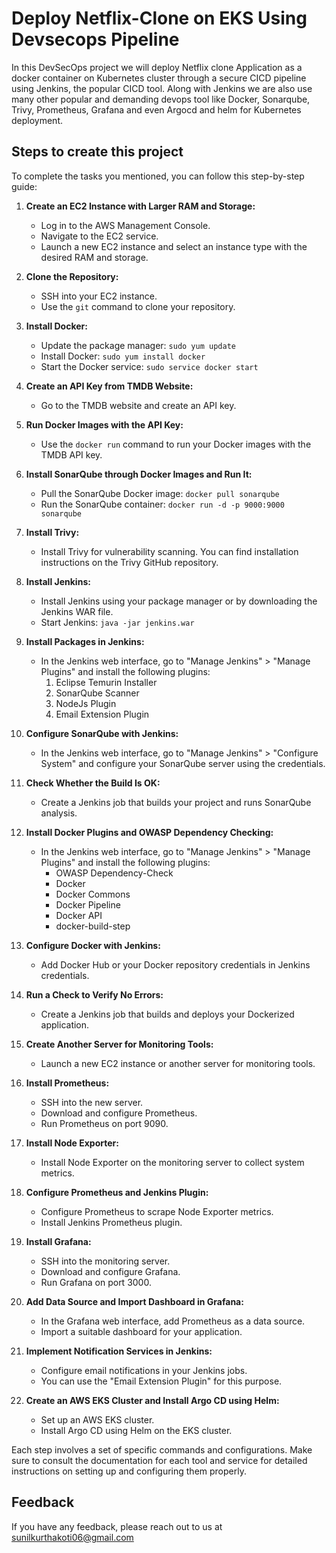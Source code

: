 
# Deploy Netflix-Clone on EKS Using Devsecops Pipeline

In this DevSecOps project we will deploy Netflix clone Application as a docker container on Kubernetes cluster through a secure CICD pipeline using Jenkins, the popular CICD tool.
Along with Jenkins we are also use many other popular and demanding devops tool like Docker, Sonarqube, Trivy, Prometheus, Grafana and even Argocd and helm for Kubernetes deployment.








## Steps to create this project

To complete the tasks you mentioned, you can follow this step-by-step guide:

1. **Create an EC2 Instance with Larger RAM and Storage:**

   - Log in to the AWS Management Console.
   - Navigate to the EC2 service.
   - Launch a new EC2 instance and select an instance type with the desired RAM and storage.

2. **Clone the Repository:**

   - SSH into your EC2 instance.
   - Use the `git` command to clone your repository.

3. **Install Docker:**

   - Update the package manager: `sudo yum update`
   - Install Docker: `sudo yum install docker`
   - Start the Docker service: `sudo service docker start`

4. **Create an API Key from TMDB Website:**

   - Go to the TMDB website and create an API key.

5. **Run Docker Images with the API Key:**

   - Use the `docker run` command to run your Docker images with the TMDB API key.

6. **Install SonarQube through Docker Images and Run It:**

   - Pull the SonarQube Docker image: `docker pull sonarqube`
   - Run the SonarQube container: `docker run -d -p 9000:9000 sonarqube`

7. **Install Trivy:**

   - Install Trivy for vulnerability scanning. You can find installation instructions on the Trivy GitHub repository.

8. **Install Jenkins:**

   - Install Jenkins using your package manager or by downloading the Jenkins WAR file.
   - Start Jenkins: `java -jar jenkins.war`

9. **Install Packages in Jenkins:**

   - In the Jenkins web interface, go to "Manage Jenkins" > "Manage Plugins" and install the following plugins:
     1. Eclipse Temurin Installer
     2. SonarQube Scanner
     3. NodeJs Plugin
     4. Email Extension Plugin

10. **Configure SonarQube with Jenkins:**

    - In the Jenkins web interface, go to "Manage Jenkins" > "Configure System" and configure your SonarQube server using the credentials.

11. **Check Whether the Build Is OK:**

    - Create a Jenkins job that builds your project and runs SonarQube analysis.

12. **Install Docker Plugins and OWASP Dependency Checking:**

    - In the Jenkins web interface, go to "Manage Jenkins" > "Manage Plugins" and install the following plugins:
      - OWASP Dependency-Check
      - Docker
      - Docker Commons
      - Docker Pipeline
      - Docker API
      - docker-build-step

13. **Configure Docker with Jenkins:**

    - Add Docker Hub or your Docker repository credentials in Jenkins credentials.

14. **Run a Check to Verify No Errors:**

    - Create a Jenkins job that builds and deploys your Dockerized application.

15. **Create Another Server for Monitoring Tools:**

    - Launch a new EC2 instance or another server for monitoring tools.

16. **Install Prometheus:**

    - SSH into the new server.
    - Download and configure Prometheus.
    - Run Prometheus on port 9090.

17. **Install Node Exporter:**

    - Install Node Exporter on the monitoring server to collect system metrics.

18. **Configure Prometheus and Jenkins Plugin:**

    - Configure Prometheus to scrape Node Exporter metrics.
    - Install Jenkins Prometheus plugin.

19. **Install Grafana:**

    - SSH into the monitoring server.
    - Download and configure Grafana.
    - Run Grafana on port 3000.

20. **Add Data Source and Import Dashboard in Grafana:**

    - In the Grafana web interface, add Prometheus as a data source.
    - Import a suitable dashboard for your application.

21. **Implement Notification Services in Jenkins:**

    - Configure email notifications in your Jenkins jobs.
    - You can use the "Email Extension Plugin" for this purpose.

22. **Create an AWS EKS Cluster and Install Argo CD using Helm:**

    - Set up an AWS EKS cluster.
    - Install Argo CD using Helm on the EKS cluster.

Each step involves a set of specific commands and configurations. Make sure to consult the documentation for each tool and service for detailed instructions on setting up and configuring them properly.

## Feedback

If you have any feedback, please reach out to us at sunilkurthakoti06@gmail.com

